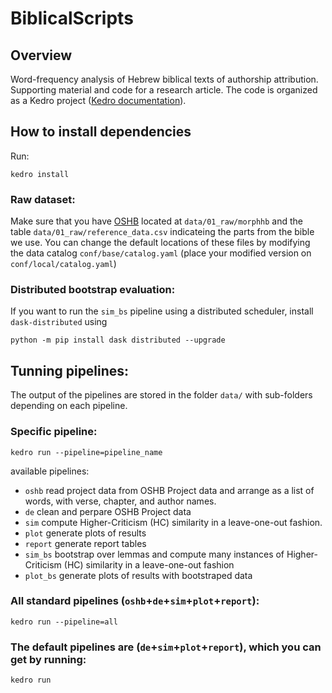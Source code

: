 # BiblicalScripts

## Overview

Word-frequency analysis of Hebrew biblical texts of authorship attribution. 
Supporting material and code for a research article. The code is organized as 
a Kedro project ([Kedro documentation](https://kedro.readthedocs.io)).

## How to install dependencies
Run:
```
kedro install
```
### Raw dataset:
Make sure that you have [OSHB](https://github.com/openscriptures/morphhb) located at `data/01_raw/morphhb` and the table `data/01_raw/reference_data.csv` indicateing the parts from the bible we use. You can change the default locations of these files by modifying the data catalog `conf/base/catalog.yaml` (place your modified version on `conf/local/catalog.yaml`)

### Distributed bootstrap evaluation:
If you want to run the `sim_bs` pipeline using a distributed scheduler, install `dask-distributed` using 
```
python -m pip install dask distributed --upgrade
```

## Tunning pipelines:
The output of the pipelines are stored in the folder `data/` with sub-folders depending on each pipeline.  

### Specific pipeline:
```
kedro run --pipeline=pipeline_name
```
available pipelines:
 - `oshb`       read project data from OSHB Project data and arrange as a list of words, with verse, chapter, and author names. 
 - `de`     clean and perpare OSHB Project data
 - `sim`     compute Higher-Criticism (HC) similarity in a leave-one-out fashion.
 - `plot`       generate plots of results
 - `report`     generate report tables
 - `sim_bs`    bootstrap over lemmas and compute many instances of Higher-Criticism (HC) similarity in a leave-one-out fashion
- `plot_bs`     generate plots of results with bootstraped data

### All standard pipelines (`oshb`+`de`+`sim`+`plot`+`report`):
```
kedro run --pipeline=all
```
### The default pipelines are  (`de`+`sim`+`plot`+`report`), which you can get by running:
```
kedro run
```



